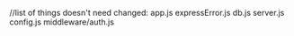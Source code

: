 //list of things doesn't need changed:
    app.js
    expressError.js
    db.js
    server.js
    config.js
    middleware/auth.js
    